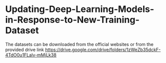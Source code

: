 # Updating-Deep-Learning-Models-in-Response-to-New-Training-Dataset
The datasets can be downloaded from the official websites or from the provided drive link https://drive.google.com/drive/folders/1zWeZb35dckF-4TdO0u1FLalv-mMjLk38
